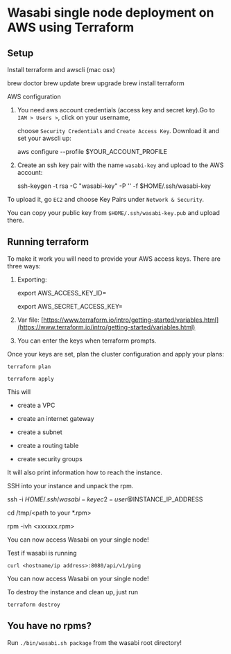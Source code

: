 # Wasabi single node deployment on AWS using Terraform

## Setup

Install terraform and awscli (mac osx)

brew doctor
brew update
brew upgrade
brew install terraform

AWS configuration

1. You need aws account credentials (access key and secret key).Go to `IAM > Users >`, click on your username,

   choose `Security Credentials` and `Create Access Key`. Download it and set your awscli up:

      aws configure --profile $YOUR_ACCOUNT_PROFILE

2. Create an ssh key pair with the name `wasabi-key` and upload to the AWS account:
    
    ssh-keygen -t rsa -C "wasabi-key" -P '' -f $HOME/.ssh/wasabi-key

To upload it, go `EC2` and choose Key Pairs under `Network & Security`.

You can copy your public key from `$HOME/.ssh/wasabi-key.pub` and upload there.


## Running terraform

To make it work you will need to provide your AWS access keys. There are three ways:


1. Exporting:

    export AWS_ACCESS_KEY_ID=<Your AWS Access key>

    export AWS_SECRET_ACCESS_KEY=<Your AWS secret key>

2. Var file: [https://www.terraform.io/intro/getting-started/variables.html](https://www.terraform.io/intro/getting-started/variables.html)

3. You can enter the keys when terraform prompts.

Once your keys are set, plan the cluster configuration and apply your plans:

    terraform plan

    terraform apply

This will

- create a VPC

- create an internet gateway

- create a subnet

- create a routing table

- create security groups


It will also print information how to reach the instance.

SSH into your instance and unpack the rpm.

ssh -i $HOME/.ssh/wasabi-key ec2-user@$INSTANCE_IP_ADDRESS

cd /tmp/<path to your *.rpm>

rpm -ivh <xxxxxx.rpm>

You can now access Wasabi on your single node!

Test if wasabi is running

```curl <hostname/ip address>:8080/api/v1/ping```

You can now access Wasabi on your single node!



To destroy the instance and clean up, just run

    terraform destroy


## You have no rpms?
Run `./bin/wasabi.sh package` from the wasabi root directory!

